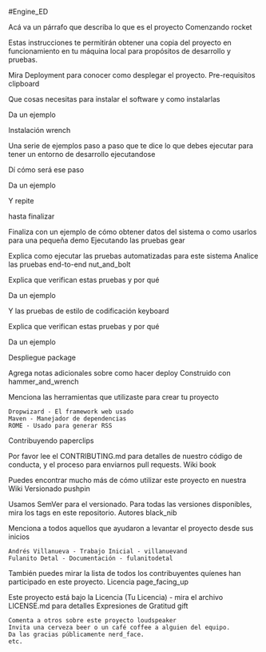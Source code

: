 #Engine_ED

Acá va un párrafo que describa lo que es el proyecto
Comenzando rocket

Estas instrucciones te permitirán obtener una copia del proyecto en funcionamiento en tu máquina local para propósitos de desarrollo y pruebas.

Mira Deployment para conocer como desplegar el proyecto.
Pre-requisitos clipboard

Que cosas necesitas para instalar el software y como instalarlas

Da un ejemplo

Instalación wrench

Una serie de ejemplos paso a paso que te dice lo que debes ejecutar para tener un entorno de desarrollo ejecutandose

Dí cómo será ese paso

Da un ejemplo

Y repite

hasta finalizar

Finaliza con un ejemplo de cómo obtener datos del sistema o como usarlos para una pequeña demo
Ejecutando las pruebas gear

Explica como ejecutar las pruebas automatizadas para este sistema
Analice las pruebas end-to-end nut_and_bolt

Explica que verifican estas pruebas y por qué

Da un ejemplo

Y las pruebas de estilo de codificación keyboard

Explica que verifican estas pruebas y por qué

Da un ejemplo

Despliegue package

Agrega notas adicionales sobre como hacer deploy
Construido con hammer_and_wrench

Menciona las herramientas que utilizaste para crear tu proyecto

    Dropwizard - El framework web usado
    Maven - Manejador de dependencias
    ROME - Usado para generar RSS

Contribuyendo paperclips

Por favor lee el CONTRIBUTING.md para detalles de nuestro código de conducta, y el proceso para enviarnos pull requests.
Wiki book

Puedes encontrar mucho más de cómo utilizar este proyecto en nuestra Wiki
Versionado pushpin

Usamos SemVer para el versionado. Para todas las versiones disponibles, mira los tags en este repositorio.
Autores black_nib

Menciona a todos aquellos que ayudaron a levantar el proyecto desde sus inicios

    Andrés Villanueva - Trabajo Inicial - villanuevand
    Fulanito Detal - Documentación - fulanitodetal

También puedes mirar la lista de todos los contribuyentes quíenes han participado en este proyecto.
Licencia page_facing_up

Este proyecto está bajo la Licencia (Tu Licencia) - mira el archivo LICENSE.md para detalles
Expresiones de Gratitud gift

    Comenta a otros sobre este proyecto loudspeaker
    Invita una cerveza beer o un café coffee a alguien del equipo.
    Da las gracias públicamente nerd_face.
    etc.
